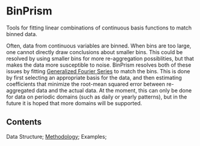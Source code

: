 # BinPrism
Tools for fitting linear combinations of continuous basis functions to match binned data.

Often, data from continuous variables are binned. When bins are too large, one cannot directly draw conclusions about smaller bins. This could be resolved by using smaller bins for more re-aggregation possiblities, but that makes the data more susceptible to noise. BinPrism resolves both of these issues by fitting [Generalized Fourier Series](https://en.wikipedia.org/wiki/Generalized_Fourier_series) to match the bins. This is done by first selecting an appropriate basis for the data, and then estimating coefficients that minimize the root-mean squared error between re-aggregated data and the actual data. At the moment, this can only be done for data on periodic domains (such as daily or yearly patterns), but in the future it is hoped that more domains will be supported.

## Contents
Data Structure;
[Methodology](doc/methodology.md);
Examples;